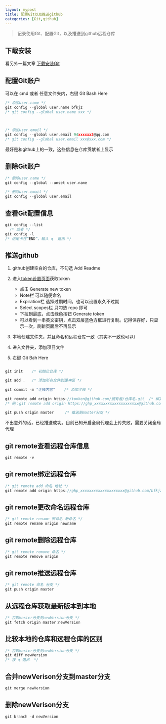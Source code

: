 ```yaml
---
layout: mypost
title: 配置Git以及推送github
categories: [Git,github]
---  
```


> 记录使用Git、配置Git，以及推送到github远程仓库  

## 下载安装  

看另外一篇文章 [下载安装Git](https://) 


## 配置Git账户  

可以在 cmd 或者 任意文件夹内，右键 Git Bash Here  
```c  
/* 添加user.name */  
git config --global user.name bfkjz  
/* git config --global user.name xxx */  
  
  

/* 添加user.email */  
git config --global user.email 94xxxxxx2@qq.com  
/* git config --global user.email xxx@xxx.com */  
```

最好是和github上的一致，这些信息在仓库贡献者上显示  



## 删除Git账户  

```c  
/* 删除user.name */  
git config --global --unset user.name
 
/* 删除user.email */  
git config --global user.email  
```    

## 查看Git配置信息  
```c  
git config --list  
  /* 或者 */
git config -l  
/* 结尾卡在“END”，输入 q  退出 */  
```   
  
  

## 推送github  

1. github创建空白的仓库，不勾选 Add Readme  

1. 进入[token设置页面](https://github.com/settings/tokens)获取token  
    - 点击 Generate new token  
    - Note栏 可以随便命名  
    - Expiration栏 选择过期时间，也可以设置永久不过期  
    - Select scopes栏 只勾选 repo 即可  
    - 下拉到最底，点击绿色按钮 Generate token  
    - 可以看到一串英文密钥，点击双层蓝色方框进行复制。记得保存好，只显示一次，刷新页面后不再显示  
1. 本地创建文件夹，并且命名和远程仓库一致（其实不一致也可以）  
1. 进入文件夹，添加项目文件  
1. 右键 Git Bah Here  

 
```c  

git init    /* 初始化仓库 */  

git add .   /* 添加所有文件到缓冲区 */  
  
git commit -m "注释内容"    /* 添加注释 */  
  
git remote add origin https://tonken@github.com/拥有者/仓库名.git  /* 绑定远程仓库 */  
/* 例：git remote add origin https://ghp_xxxxxxxxxxxxxxxxxxxx@github.com/bfkjz/bfkjz.github.io.git */  
  
git push origin master     /* 推送到master分支 */  
```  
不出意外的话，已经推送成功。目前已知开启全局代理会上传失败，需要关闭全局代理  
    
  

## git remote查看远程仓库信息  
```c  
git remote -v  
```    
## git remote绑定远程仓库  
```c    
/* git remote add 命名 地址 */  
git remote add origin https://ghp_xxxxxxxxxxxxxxxxxxxx@github.com/bfkjz/bfkjz.github.io.git  
```   
## git remote更改命名远程仓库  
```c  
/* git remote rename 旧命名 新命名 */  
git remote rename origin newname  
```  

## git remote删除远程仓库  
```c  
/* git remote remove 命名 */  
git remote remove origin  
```  

## git remote推送远程仓库  
```c   
/* git remote 命名 分支 */  
git push origin master  
```   

## 从远程仓库获取最新版本到本地  
```c    
/* 拉取master分支到newVersion分支 */  
git fetch origin master:newVersion  
```   

## 比较本地的仓库和远程仓库的区别
```c  
/* 拉取master分支到newVersion分支 */  
git diff newVersion  
/* 按 q 退出  */  
```   

## 合并newVerison分支到master分支
```c  
git merge newVersion
```  

## 删除newVerison分支
```c  
git branch -d newVersion  
``` 

